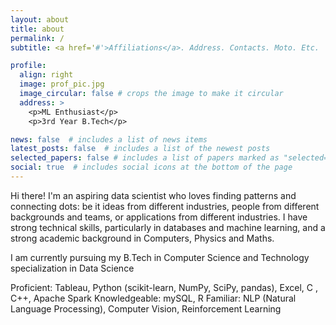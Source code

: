 ```yaml
---
layout: about
title: about
permalink: /
subtitle: <a href='#'>Affiliations</a>. Address. Contacts. Moto. Etc.

profile:
  align: right
  image: prof_pic.jpg
  image_circular: false # crops the image to make it circular
  address: >
    <p>ML Enthusiast</p>
    <p>3rd Year B.Tech</p>

news: false  # includes a list of news items
latest_posts: false  # includes a list of the newest posts
selected_papers: false # includes a list of papers marked as "selected={true}"
social: true  # includes social icons at the bottom of the page
---
```


Hi there! I'm an aspiring data scientist who loves finding patterns and connecting dots: be it ideas from different industries, people from different backgrounds and teams, or applications from different industries. I have strong technical skills, particularly in databases and machine learning, and a strong academic background in Computers, Physics and Maths.

I am currently pursuing my B.Tech in Computer Science and Technology specialization in Data Science

Proficient: Tableau, Python (scikit-learn, NumPy, SciPy, pandas), Excel, C , C++, Apache Spark
Knowledgeable: mySQL, R
Familiar: NLP (Natural Language Processing), Computer Vision, Reinforcement Learning